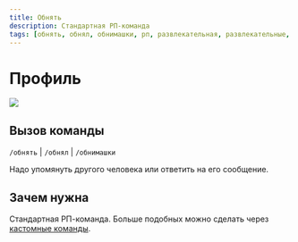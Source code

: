 ```yaml
---
title: Обнять
description: Стандартная РП-команда
tags: [обнять, обнял, обнимашки, рп, развлекательная, развлекательные, амино, amino, команда, команды]
---
```


# Профиль

![](https://img.shields.io/badge/тип_команды-развлекательная-blue?style=for-the-badge)

## Вызов команды

`/обнять` | `/обнял` | `/обнимашки`

Надо упомянуть другого человека или ответить на его сообщение.

## Зачем нужна

Стандартная РП-команда. Больше подобных можно сделать через [кастомные команды](./custom_command.md).
